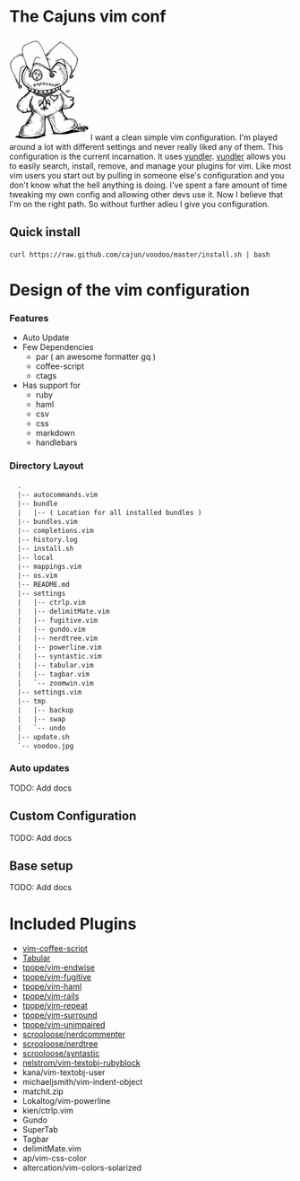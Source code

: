 # The Cajuns vim conf
![voodoo](https://github.com/cajun/voodoo/raw/master/voodoo.jpg)
I want a clean simple vim configuration.  I'm played around a lot with different
settings and never really liked any of them.  This configuration is the current
incarnation.  It uses [vundler](https://github.com/gmarik/vundle).
[vundler](https://github.com/gmarik/vundle) allows you to easily search,
install, remove, and manage your plugins for vim.  Like most vim users you start
out by pulling in someone else's configuration and you don't know what the hell
anything is doing.  I've spent a fare amount of time tweaking my own config and
allowing other devs use it. Now I believe that I'm on the right path.  So
without further adieu I give you configuration.


## Quick install
``curl https://raw.github.com/cajun/voodoo/master/install.sh | bash``

# Design of the vim configuration
### Features
* Auto Update
* Few Dependencies
  - par ( an awesome formatter <leader>gq )
  - coffee-script
  - ctags
* Has support for
  - ruby
  - haml
  - csv
  - css
  - markdown
  - handlebars

### Directory Layout
```
  .
  |-- autocommands.vim
  |-- bundle
  |   |-- ( Location for all installed bundles )
  |-- bundles.vim
  |-- completions.vim
  |-- history.log
  |-- install.sh
  |-- local
  |-- mappings.vim
  |-- os.vim
  |-- README.md
  |-- settings
  |   |-- ctrlp.vim
  |   |-- delimitMate.vim
  |   |-- fugitive.vim
  |   |-- gundo.vim
  |   |-- nerdtree.vim
  |   |-- powerline.vim
  |   |-- syntastic.vim
  |   |-- tabular.vim
  |   |-- tagbar.vim
  |   `-- zoomwin.vim
  |-- settings.vim
  |-- tmp
  |   |-- backup
  |   |-- swap
  |   `-- undo
  |-- update.sh
  `-- voodoo.jpg
```

### Auto updates
TODO: Add docs

## Custom Configuration
TODO: Add docs

## Base setup
TODO: Add docs

# Included Plugins

* [vim-coffee-script](https://github.com/kchmck/vim-coffee-script)
* [Tabular](https://github.com/godlygeek/tabular)
* [tpope/vim-endwise](https://github.com/tpope/vim-endwise)
* [tpope/vim-fugitive](https://github.com/tpope/vim-fugitive)
* [tpope/vim-haml](https://github.com/tpope/vim-haml)
* [tpope/vim-rails](https://github.com/tpope/vim-rails)
* [tpope/vim-repeat](https://github.com/tpope/vim-repeat)
* [tpope/vim-surround](https://github.com/tpope/vim-surround)
* [tpope/vim-unimpaired](https://github.com/tpope/vim-unimpaired)
* [scrooloose/nerdcommenter](https://github.com/scrooloose/nerdcommenter)
* [scrooloose/nerdtree](https://github.com/scrooloose/nerdtree)
* [scrooloose/syntastic](https://github.com/scrooloose/syntastic)
* [nelstrom/vim-textobj-rubyblock](https://github.com/nelstrom/vim-textobj-rubyblock)
* kana/vim-textobj-user
* michaeljsmith/vim-indent-object
* matchit.zip
* Lokaltog/vim-powerline
* kien/ctrlp.vim
* Gundo
* SuperTab
* Tagbar
* delimitMate.vim
* ap/vim-css-color
* altercation/vim-colors-solarized
